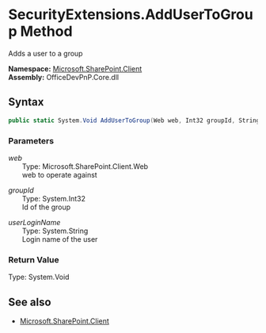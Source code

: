 # SecurityExtensions.AddUserToGroup Method  
Adds a user to a group  

**Namespace:** [Microsoft.SharePoint.Client](Microsoft.SharePoint.Client.md)  
**Assembly:** OfficeDevPnP.Core.dll  
## Syntax
```C#
public static System.Void AddUserToGroup(Web web, Int32 groupId, String userLoginName)
```
### Parameters
*web*  
&emsp;&emsp;Type: Microsoft.SharePoint.Client.Web  
&emsp;&emsp;web to operate against  
  
*groupId*  
&emsp;&emsp;Type: System.Int32  
&emsp;&emsp;Id of the group  
  
*userLoginName*  
&emsp;&emsp;Type: System.String  
&emsp;&emsp;Login name of the user  
  
### Return Value
Type: System.Void  

## See also
- [Microsoft.SharePoint.Client](Microsoft.SharePoint.Client.md)
